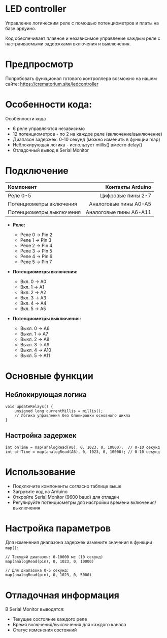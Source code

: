 # LED controller
Управление логическим реле с помощью потенциометров и платы на базе ардуино.

Код обеспечивает плавное и независимое управление каждым реле с настраиваемыми задержками включения и выключения.

# Предпросмотр

Попробовать функционал готового контроллера возможно на нашем сайте: https://crematorium.site/ledcontroller

# Особенности кода:

Особенности кода
* 6 реле управляются независимо
* 12 потенциометров - по 2 на каждое реле (включение/выключение)
* Диапазон задержек: 0-10 секунд (можно изменить в функции map)
* Неблокирующая логика - использует millis() вместо delay()
* Отладочный вывод в Serial Monitor

# Подключение
| Компонент  | Контакты Arduino |
| :--------- | ---------------: |
| Реле 0-5 | Цифровые пины 2-7 |
| Потенциометры включения | Аналоговые пины A0-A5 |
| Потенциометры выключения | Аналоговые пины A6-A11 |

- **Реле:**
  - Реле 0 → Pin 2
  - Реле 1 → Pin 3
  - Реле 2 → Pin 4
  - Реле 3 → Pin 5
  - Реле 4 → Pin 6
  - Реле 5 → Pin 7

- **Потенциометры включения:**
  - Вкл. 0 → A0
  - Вкл. 1 → A1
  - Вкл. 2 → A2
  - Вкл. 3 → A3
  - Вкл. 4 → A4
  - Вкл. 5 → A5

- **Потенциометры выключения:**
  - Выкл. 0 → A6
  - Выкл. 1 → A7
  - Выкл. 2 → A8
  - Выкл. 3 → A9
  - Выкл. 4 → A10
  - Выкл. 5 → A11

# Основные функции
## Неблокирующая логика
```
void updateRelays() {
    unsigned long currentMillis = millis();
    // Логика управления без блокировки основного цикла
}
```
## Настройка задержек
```
int onTime = map(analogRead(A0), 0, 1023, 0, 10000);  // 0-10 секунд
int offTime = map(analogRead(A6), 0, 1023, 0, 10000); // 0-10 секунд
```
# Использование
* Подключите компоненты согласно таблице выше
* Загрузите код на Arduino
* Откройте Serial Monitor (9600 baud) для отладки
* Регулируйте потенциометры для настройки времени включения/выключения

# Настройка параметров
Для изменения диапазона задержек измените значения в функции `map()`:
```
// Текущий диапазон: 0-10000 мс (10 секунд)
map(analogRead(pin), 0, 1023, 0, 10000)

// Для диапазона 0-5 секунд:
map(analogRead(pin), 0, 1023, 0, 5000)
```

# Отладочная информация
В Serial Monitor выводятся:
* Текущее состояние каждого реле
* Время включения/выключения для каждого канала
* Статус изменения состояний
